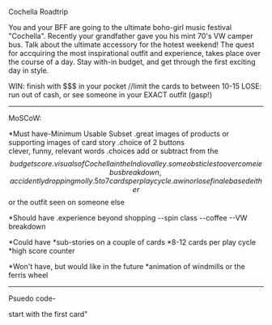 Cochella Roadtrip

You and your BFF are going to the ultimate boho-girl music festival "Cochella".
Recently your grandfather gave you his mint 70's VW camper bus. Talk about the 
ultimate accessory for the hotest weekend! The quest for accquiring the most 
inspirational outfit and experience, takes place over the course of a day. 
Stay with-in budget, and get through the first exciting day in style. 

WIN: finish with $$$ in your pocket 
//limit the cards to between 10-15
LOSE: run out of cash, or
      see someone in your EXACT outfit (gasp!)

******************************************************************
MoSCoW:

  *Must have-Minimum Usable Subset
    .great images of products or supporting images of card story
    .choice of 2 buttons    
        clever, funny, relevant words
    .choices add or subtract from the $$budget score
    .visuals of Cochella in the Indio valley
    .some obsticles to overcome ie bus breakdown , accidently dropping molly
    .5 to 7 cards per play cycle
    .a win or lose finale based either $$ or the outfit seen on someone else

  *Should have
    .experience beyond shopping
        --spin class
        --coffee
        --VW breakdown

  *Could have
    *sub-stories on a couple of cards
    *8-12 cards per play cycle
    *high score counter

  *Won't have, but would like in the future
    *animation of windmills or the ferris wheel
**********************************************************************

Psuedo code-

start with the first card"  
